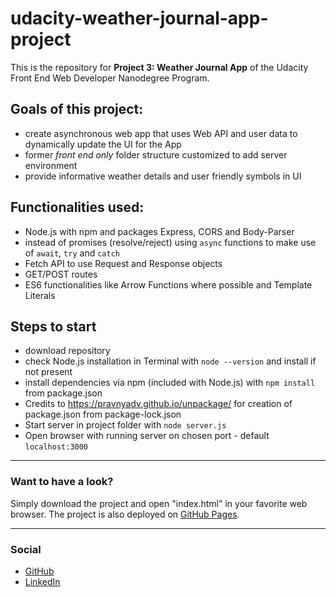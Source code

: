# udacity-weather-journal-app-project

This is the repository for **Project 3: Weather Journal App** of the Udacity Front End Web Developer Nanodegree Program.

## Goals of this project:
* create asynchronous web app that uses Web API and user data to dynamically update the UI for the App
* former *front end only* folder structure customized to add server environment
* provide informative weather details and user friendly symbols in UI

## Functionalities used:
* Node.js with npm and packages Express, CORS and Body-Parser
* instead of promises (resolve/reject) using `async` functions to make use of `await`, `try` and `catch`
* Fetch API to use Request and Response objects
* GET/POST routes
* ES6 functionalities like Arrow Functions where possible and Template Literals

## Steps to start
* download repository
* check Node.js installation in Terminal with `node --version` and install if not present
* install dependencies via npm (included with Node.js) with `npm install` from package.json
* Credits to https://pravnyadv.github.io/unpackage/ for creation of package.json from package-lock.json
* Start server in project folder with `node server.js`
* Open browser with running server on chosen port - default `localhost:3000`

---

### Want to have a look? 
Simply download the project and open "index.html" in your favorite web browser.
The project is also deployed on [GitHub Pages](https://martinschuhmacher.github.io/udacity-2-landing-page-project/).

---

### Social
* [GitHub](https://github.com/MartinSchuhmacher)
* [LinkedIn](https://www.linkedin.com/in/martinschuhmacher/)